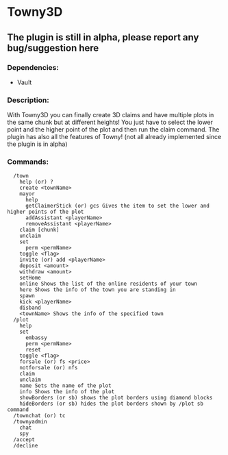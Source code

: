 # Towny3D
## The plugin is still in alpha, please report any bug/suggestion here

### Dependencies:
- Vault
### Description:
With Towny3D you can finally create 3D claims and have multiple plots in the same chunk but at different heights! You just have to select the lower point and the higher point of the plot and then run the claim command.
The plugin has also all the features of Towny! (not all already implemented since the plugin is in alpha)

### Commands:
```
  /town
    help (or) ?
    create <townName>
    mayor
      help
      getClaimerStick (or) gcs Gives the item to set the lower and higher points of the plot
      addAssistant <playerName>
      removeAssistant <playerName>
    claim [chunk]
    unclaim
    set
      perm <permName>
    toggle <flag>
    invite (or) add <playerName>
    deposit <amount>
    withdraw <amount>
    setHome
    online Shows the list of the online residents of your town
    here Shows the info of the town you are standing in
    spawn
    kick <playerName>
    disband
    <townName> Shows the info of the specified town
  /plot
    help
    set
      embassy
      perm <permName>
      reset
    toggle <flag>
    forsale (or) fs <price>
    notforsale (or) nfs
    claim
    unclaim
    name Sets the name of the plot
    info Shows the info of the plot
    showBorders (or sb) shows the plot borders using diamond blocks
    hideBorders (or sb) hides the plot borders shown by /plot sb command
  /townchat (or) tc
  /townyadmin
    chat
    spy
  /accept
  /decline
